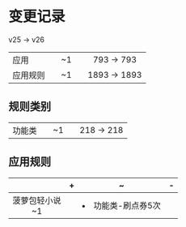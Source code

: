 # 变更记录

v25 -> v26

||||||
|-|:-:|:-:|:-:|:-:|
|应用||~1||793 -> 793|
|应用规则||~1||1893 -> 1893|

## 规则类别

||||||
|-|:-:|:-:|:-:|:-:|
|功能类||~1||218 -> 218|

## 应用规则

||+|~|-|
|:-:|-|-|-|
|菠萝包轻小说<br>~1||<li>功能类-刷点券5次||
